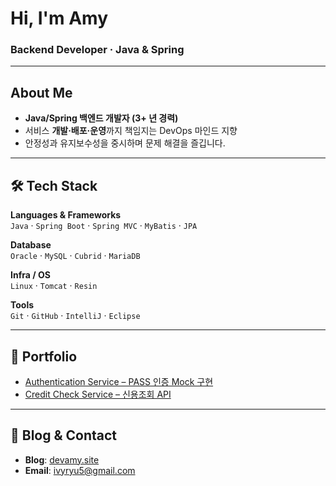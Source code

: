 # Hi, I'm Amy

### Backend Developer · Java & Spring

---

## About Me
- **Java/Spring 백엔드 개발자 (3+ 년 경력)**  
- 서비스 **개발·배포·운영**까지 책임지는 DevOps 마인드 지향  
- 안정성과 유지보수성을 중시하며 문제 해결을 즐깁니다.

---

## 🛠 Tech Stack
**Languages & Frameworks**  
`Java` · `Spring Boot` · `Spring MVC` · `MyBatis` · `JPA`

**Database**  
`Oracle` · `MySQL` · `Cubrid` · `MariaDB`

**Infra / OS**  
`Linux` · `Tomcat` · `Resin`

**Tools**  
`Git` · `GitHub` · `IntelliJ` · `Eclipse`

---

## 📂 Portfolio
- [Authentication Service – PASS 인증 Mock 구현](https://github.com/Amy-ops53/portfolio/tree/main/authentication-service)  
- [Credit Check Service – 신용조회 API](https://github.com/Amy-ops53/portfolio/tree/main/credit-check-service)

---

## 📝 Blog & Contact
- **Blog**: [devamy.site](http://devamy.site)  
- **Email**: ivyryu5@gmail.com
